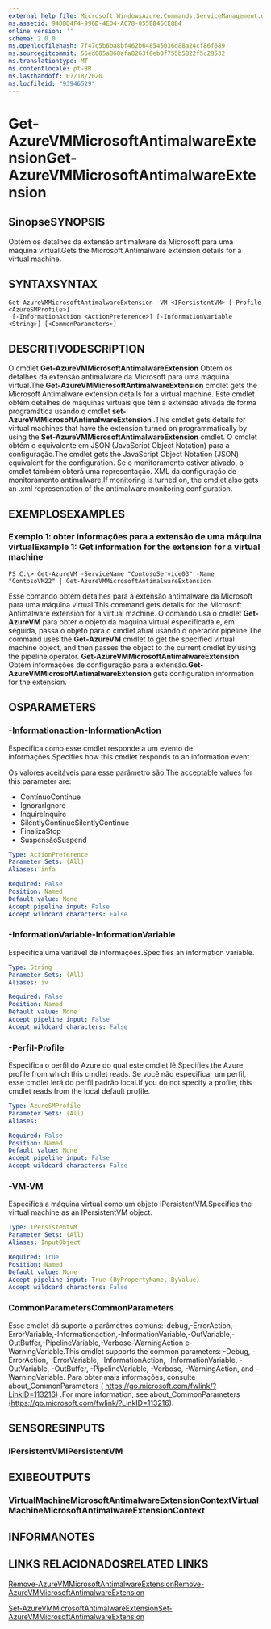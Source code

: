 ```yaml
---
external help file: Microsoft.WindowsAzure.Commands.ServiceManagement.dll-Help.xml
ms.assetid: 94DBD4F4-996D-4ED4-AC78-055E846CE884
online version: ''
schema: 2.0.0
ms.openlocfilehash: 7f47c5b6ba8bf462b648545036d88a24cf86f689
ms.sourcegitcommit: 56ed085a868afa8263f8eb0f755b5822f5c29532
ms.translationtype: MT
ms.contentlocale: pt-BR
ms.lasthandoff: 07/18/2020
ms.locfileid: "93946529"
---
```

# <span data-ttu-id="2e9ae-101">Get-AzureVMMicrosoftAntimalwareExtension</span><span class="sxs-lookup"><span data-stu-id="2e9ae-101">Get-AzureVMMicrosoftAntimalwareExtension</span></span>

## <span data-ttu-id="2e9ae-102">Sinopse</span><span class="sxs-lookup"><span data-stu-id="2e9ae-102">SYNOPSIS</span></span>
<span data-ttu-id="2e9ae-103">Obtém os detalhes da extensão antimalware da Microsoft para uma máquina virtual.</span><span class="sxs-lookup"><span data-stu-id="2e9ae-103">Gets the Microsoft Antimalware extension details for a virtual machine.</span></span>

## <span data-ttu-id="2e9ae-104">SYNTAX</span><span class="sxs-lookup"><span data-stu-id="2e9ae-104">SYNTAX</span></span>

```
Get-AzureVMMicrosoftAntimalwareExtension -VM <IPersistentVM> [-Profile <AzureSMProfile>]
 [-InformationAction <ActionPreference>] [-InformationVariable <String>] [<CommonParameters>]
```

## <span data-ttu-id="2e9ae-105">DESCRITIVO</span><span class="sxs-lookup"><span data-stu-id="2e9ae-105">DESCRIPTION</span></span>
<span data-ttu-id="2e9ae-106">O cmdlet **Get-AzureVMMicrosoftAntimalwareExtension** Obtém os detalhes da extensão antimalware da Microsoft para uma máquina virtual.</span><span class="sxs-lookup"><span data-stu-id="2e9ae-106">The **Get-AzureVMMicrosoftAntimalwareExtension** cmdlet gets the Microsoft Antimalware extension details for a virtual machine.</span></span>
<span data-ttu-id="2e9ae-107">Este cmdlet obtém detalhes de máquinas virtuais que têm a extensão ativada de forma programática usando o cmdlet **set-AzureVMMicrosoftAntimalwareExtension** .</span><span class="sxs-lookup"><span data-stu-id="2e9ae-107">This cmdlet gets details for virtual machines that have the extension turned on programmatically by using the **Set-AzureVMMicrosoftAntimalwareExtension** cmdlet.</span></span>
<span data-ttu-id="2e9ae-108">O cmdlet obtém o equivalente em JSON (JavaScript Object Notation) para a configuração.</span><span class="sxs-lookup"><span data-stu-id="2e9ae-108">The cmdlet gets the JavaScript Object Notation (JSON) equivalent for the configuration.</span></span> <span data-ttu-id="2e9ae-109">Se o monitoramento estiver ativado, o cmdlet também obterá uma representação. XML da configuração de monitoramento antimalware.</span><span class="sxs-lookup"><span data-stu-id="2e9ae-109">If monitoring is turned on, the cmdlet also gets an .xml representation of the antimalware monitoring configuration.</span></span>

## <span data-ttu-id="2e9ae-110">EXEMPLOS</span><span class="sxs-lookup"><span data-stu-id="2e9ae-110">EXAMPLES</span></span>

### <span data-ttu-id="2e9ae-111">Exemplo 1: obter informações para a extensão de uma máquina virtual</span><span class="sxs-lookup"><span data-stu-id="2e9ae-111">Example 1: Get information for the extension for a virtual machine</span></span>
```
PS C:\> Get-AzureVM -ServiceName "ContosoService03" -Name "ContosoVM22" | Get-AzureVMMicrosoftAntimalwareExtension
```

<span data-ttu-id="2e9ae-112">Esse comando obtém detalhes para a extensão antimalware da Microsoft para uma máquina virtual.</span><span class="sxs-lookup"><span data-stu-id="2e9ae-112">This command gets details for the Microsoft Antimalware extension for a virtual machine.</span></span>
<span data-ttu-id="2e9ae-113">O comando usa o cmdlet **Get-AzureVM** para obter o objeto da máquina virtual especificada e, em seguida, passa o objeto para o cmdlet atual usando o operador pipeline.</span><span class="sxs-lookup"><span data-stu-id="2e9ae-113">The command uses the **Get-AzureVM** cmdlet to get the specified virtual machine object, and then passes the object to the current cmdlet by using the pipeline operator.</span></span>
<span data-ttu-id="2e9ae-114">**Get-AzureVMMicrosoftAntimalwareExtension** Obtém informações de configuração para a extensão.</span><span class="sxs-lookup"><span data-stu-id="2e9ae-114">**Get-AzureVMMicrosoftAntimalwareExtension** gets configuration information for the extension.</span></span>

## <span data-ttu-id="2e9ae-115">OS</span><span class="sxs-lookup"><span data-stu-id="2e9ae-115">PARAMETERS</span></span>

### <span data-ttu-id="2e9ae-116">-Informationaction</span><span class="sxs-lookup"><span data-stu-id="2e9ae-116">-InformationAction</span></span>
<span data-ttu-id="2e9ae-117">Especifica como esse cmdlet responde a um evento de informações.</span><span class="sxs-lookup"><span data-stu-id="2e9ae-117">Specifies how this cmdlet responds to an information event.</span></span>

<span data-ttu-id="2e9ae-118">Os valores aceitáveis para esse parâmetro são:</span><span class="sxs-lookup"><span data-stu-id="2e9ae-118">The acceptable values for this parameter are:</span></span>

- <span data-ttu-id="2e9ae-119">Contínuo</span><span class="sxs-lookup"><span data-stu-id="2e9ae-119">Continue</span></span>
- <span data-ttu-id="2e9ae-120">Ignorar</span><span class="sxs-lookup"><span data-stu-id="2e9ae-120">Ignore</span></span>
- <span data-ttu-id="2e9ae-121">Inquire</span><span class="sxs-lookup"><span data-stu-id="2e9ae-121">Inquire</span></span>
- <span data-ttu-id="2e9ae-122">SilentlyContinue</span><span class="sxs-lookup"><span data-stu-id="2e9ae-122">SilentlyContinue</span></span>
- <span data-ttu-id="2e9ae-123">Finaliza</span><span class="sxs-lookup"><span data-stu-id="2e9ae-123">Stop</span></span>
- <span data-ttu-id="2e9ae-124">Suspensão</span><span class="sxs-lookup"><span data-stu-id="2e9ae-124">Suspend</span></span>

```yaml
Type: ActionPreference
Parameter Sets: (All)
Aliases: infa

Required: False
Position: Named
Default value: None
Accept pipeline input: False
Accept wildcard characters: False
```

### <span data-ttu-id="2e9ae-125">-InformationVariable</span><span class="sxs-lookup"><span data-stu-id="2e9ae-125">-InformationVariable</span></span>
<span data-ttu-id="2e9ae-126">Especifica uma variável de informações.</span><span class="sxs-lookup"><span data-stu-id="2e9ae-126">Specifies an information variable.</span></span>

```yaml
Type: String
Parameter Sets: (All)
Aliases: iv

Required: False
Position: Named
Default value: None
Accept pipeline input: False
Accept wildcard characters: False
```

### <span data-ttu-id="2e9ae-127">-Perfil</span><span class="sxs-lookup"><span data-stu-id="2e9ae-127">-Profile</span></span>
<span data-ttu-id="2e9ae-128">Especifica o perfil do Azure do qual este cmdlet lê.</span><span class="sxs-lookup"><span data-stu-id="2e9ae-128">Specifies the Azure profile from which this cmdlet reads.</span></span>
<span data-ttu-id="2e9ae-129">Se você não especificar um perfil, esse cmdlet lerá do perfil padrão local.</span><span class="sxs-lookup"><span data-stu-id="2e9ae-129">If you do not specify a profile, this cmdlet reads from the local default profile.</span></span>

```yaml
Type: AzureSMProfile
Parameter Sets: (All)
Aliases: 

Required: False
Position: Named
Default value: None
Accept pipeline input: False
Accept wildcard characters: False
```

### <span data-ttu-id="2e9ae-130">-VM</span><span class="sxs-lookup"><span data-stu-id="2e9ae-130">-VM</span></span>
<span data-ttu-id="2e9ae-131">Especifica a máquina virtual como um objeto IPersistentVM.</span><span class="sxs-lookup"><span data-stu-id="2e9ae-131">Specifies the virtual machine as an IPersistentVM object.</span></span>

```yaml
Type: IPersistentVM
Parameter Sets: (All)
Aliases: InputObject

Required: True
Position: Named
Default value: None
Accept pipeline input: True (ByPropertyName, ByValue)
Accept wildcard characters: False
```

### <span data-ttu-id="2e9ae-132">CommonParameters</span><span class="sxs-lookup"><span data-stu-id="2e9ae-132">CommonParameters</span></span>
<span data-ttu-id="2e9ae-133">Esse cmdlet dá suporte a parâmetros comuns:-debug,-ErrorAction,-ErrorVariable,-Informationaction,-InformationVariable,-OutVariable,-OutBuffer,-PipelineVariable,-Verbose-WarningAction e-WarningVariable.</span><span class="sxs-lookup"><span data-stu-id="2e9ae-133">This cmdlet supports the common parameters: -Debug, -ErrorAction, -ErrorVariable, -InformationAction, -InformationVariable, -OutVariable, -OutBuffer, -PipelineVariable, -Verbose, -WarningAction, and -WarningVariable.</span></span> <span data-ttu-id="2e9ae-134">Para obter mais informações, consulte about_CommonParameters ( https://go.microsoft.com/fwlink/?LinkID=113216) .</span><span class="sxs-lookup"><span data-stu-id="2e9ae-134">For more information, see about_CommonParameters (https://go.microsoft.com/fwlink/?LinkID=113216).</span></span>

## <span data-ttu-id="2e9ae-135">SENSORES</span><span class="sxs-lookup"><span data-stu-id="2e9ae-135">INPUTS</span></span>

### <span data-ttu-id="2e9ae-136">IPersistentVM</span><span class="sxs-lookup"><span data-stu-id="2e9ae-136">IPersistentVM</span></span>

## <span data-ttu-id="2e9ae-137">EXIBE</span><span class="sxs-lookup"><span data-stu-id="2e9ae-137">OUTPUTS</span></span>

### <span data-ttu-id="2e9ae-138">VirtualMachineMicrosoftAntimalwareExtensionContext</span><span class="sxs-lookup"><span data-stu-id="2e9ae-138">VirtualMachineMicrosoftAntimalwareExtensionContext</span></span>

## <span data-ttu-id="2e9ae-139">INFORMA</span><span class="sxs-lookup"><span data-stu-id="2e9ae-139">NOTES</span></span>

## <span data-ttu-id="2e9ae-140">LINKS RELACIONADOS</span><span class="sxs-lookup"><span data-stu-id="2e9ae-140">RELATED LINKS</span></span>

[<span data-ttu-id="2e9ae-141">Remove-AzureVMMicrosoftAntimalwareExtension</span><span class="sxs-lookup"><span data-stu-id="2e9ae-141">Remove-AzureVMMicrosoftAntimalwareExtension</span></span>](./Remove-AzureVMMicrosoftAntimalwareExtension.md)

[<span data-ttu-id="2e9ae-142">Set-AzureVMMicrosoftAntimalwareExtension</span><span class="sxs-lookup"><span data-stu-id="2e9ae-142">Set-AzureVMMicrosoftAntimalwareExtension</span></span>](./Set-AzureVMMicrosoftAntimalwareExtension.md)


